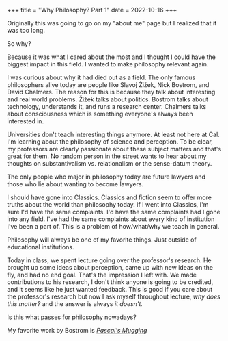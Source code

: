+++
title = "Why Philosophy? Part 1"
date = 2022-10-16
+++

<p>
Originally this was going to go on my "about me" page but I realized that it was too long. 

So why?

Because it was what I cared about the most and I thought I could have the biggest impact in this field. I wanted to make philosophy relevant again. 

I was curious about why it had died out as a field. The only famous philosophers alive today are people like Slavoj Žižek, Nick Bostrom, and David Chalmers. The reason for this is because they talk about interesting and real world problems. Žižek talks about politics. Bostrom talks about technology, understands it, and runs a research center. Chalmers talks about consciousness which is something everyone's always been interested in.

Universities don't teach interesting things anymore. At least not here at Cal. I'm learning about the philosophy of science and perception. To be clear, my professors are clearly passionate about these subject matters and that's great for them. No random person in the street wants to hear about my thoughts on substantivalism vs. relationalism or the sense-datum theory.

The only people who major in philosophy today are future lawyers and those who lie about wanting to become lawyers.

I should have gone into Classics. Classics and fiction seem to offer more truths about the world than philosophy today. If I went into Classics, I'm sure I'd have the same complaints. I'd have the same complaints had I gone into any field. I've had the same complaints about every kind of institution I've been a part of. This is a problem of how/what/why we teach in general.

Philosophy will always be one of my favorite things. Just outside of educational institutions. 

Today in class, we spent lecture going over the professor's research. He brought up some ideas about perception, came up with new ideas on the fly, and had no end goal. That's the impression I left with. We made contributions to his research, I don't think anyone is going to be credited, and it seems like he just wanted feedback. This is good if you care about the professor's research but now I ask myself throughout lecture, <em>why does this matter?</em> and the answer is always <em>it doesn't.</em> 

Is this what passes for philosophy nowadays?
 
My favorite work by Bostrom is <a href="https://nickbostrom.com/papers/pascal.pdf" target="_blank"><em>Pascal's Mugging</em></a>
</p> 